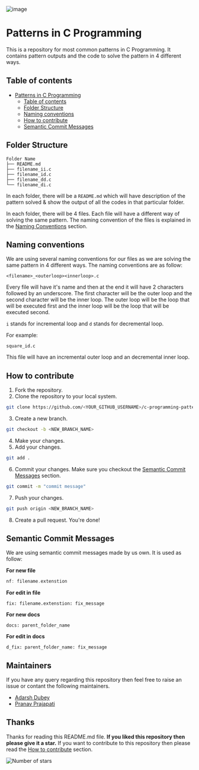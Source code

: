 ![image](https://user-images.githubusercontent.com/84132532/212108330-6fcc07ac-b1f6-439f-ad2d-b5f32b5aec65.png)

# Patterns in C Programming

This is a repository for most common patterns in C Programming. It contains pattern outputs and the code to solve the pattern in 4 different ways.

## Table of contents

- [Patterns in C Programming](#patterns-in-c-programming)
  - [Table of contents](#table-of-contents)
  - [Folder Structure](#folder-structure)
  - [Naming conventions](#naming-conventions)
  - [How to contribute](#how-to-contribute)
  - [Semantic Commit Messages](#semantic-commit-messages)

## Folder Structure

```
Folder Name
├── README.md
├── filename_ii.c
├── filename_id.c
├── filename_dd.c
└── filename_di.c
```

In each folder, there will be a `README.md` which will have description of the pattern solved & show the output of all the codes in that particular folder.

In each folder, there will be 4 files. Each file will have a different way of solving the same pattern. The naming convention of the files is explained in the [Naming Conventions](#naming-conventions) section.

## Naming conventions

We are using several naming conventions for our files as we are solving the same pattern in 4 different ways. The naming conventions are as follow:

```
<filename>_<outerloop><innerloop>.c
```

Every file will have it's name and then at the end it will have 2 characters followed by an underscore. The first character will be the outer loop and the second character will be the inner loop. The outer loop will be the loop that will be executed first and the inner loop will be the loop that will be executed second.

`i` stands for incremental loop and `d` stands for decremental loop.

For example:

```
square_id.c
```

This file will have an incremental outer loop and an decremental inner loop.

## How to contribute

1. Fork the repository.
2. Clone the repository to your local system.

```bash
git clone https://github.com/<YOUR_GITHUB_USERNAME>/c-programming-patterns
```

3. Create a new branch.

```bash
git checkout -b <NEW_BRANCH_NAME>
```

4. Make your changes.
5. Add your changes.

```bash
git add .
```

6. Commit your changes. Make sure you checkout the [Semantic Commit Messages](#semantic-commit-messages) section.

```bash
git commit -m "commit message"
```

7. Push your changes.

```bash
git push origin <NEW_BRANCH_NAME>
```

8. Create a pull request. You're done!

## Semantic Commit Messages

We are using semantic commit messages made by us own. It is used as follow:

**For new file**

```c
nf: filename.extenstion
```

**For edit in file**

```
fix: filename.extenstion: fix_message
```

**For new docs**

```
docs: parent_folder_name
```

**For edit in docs**

```
d_fix: parent_folder_name: fix_message
```

## Maintainers

If you have any query regarding this repository then feel free to raise an issue or contant the following maintainers.

- [Adarsh Dubey](https://bio.link/inclinedadarsh)
- [Pranav Prajapati](https://twitter.com/pranavvstwt)

## Thanks

Thanks for reading this README.md file. **If you liked this repository then please give it a star.** If you want to contribute to this repository then please read the [How to contribute](#how-to-contribute) section.

![Number of stars](https://img.shields.io/github/stars/c-programming-kkw/c-programming-patterns?style=social)
